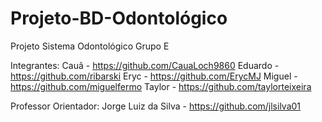 # Projeto-BD-Odontológico

Projeto Sistema Odontológico
Grupo E

Integrantes:
Cauã - https://github.com/CauaLoch9860
Eduardo - https://github.com/ribarski
Eryc - https://github.com/ErycMJ
Miguel - https://github.com/miguelfermo
Taylor - https://github.com/taylorteixeira

Professor Orientador:
Jorge Luiz da Silva - https://github.com/jlsilva01
